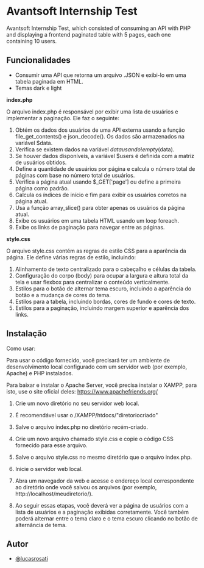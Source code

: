 
# Avantsoft Internship Test

Avantsoft Internship Test, which consisted of consuming an API with PHP and displaying a frontend paginated table with 5 pages, each one containing 10 users.

## Funcionalidades
- Consumir uma API que retorna um arquivo .JSON e exibi-lo em uma tabela paginada em HTML.
- Temas dark e light

**index.php**

O arquivo index.php é responsável por exibir uma lista de usuários e implementar a paginação. Ele faz o seguinte:

1) Obtém os dados dos usuários de uma API externa usando a função file_get_contents() e json_decode(). Os dados são armazenados na variável $data.
2) Verifica se existem dados na variável $data usando !empty($data).
3) Se houver dados disponíveis, a variável $users é definida com a matriz de usuários obtidos.
4) Define a quantidade de usuários por página e calcula o número total de páginas com base no número total de usuários.
5) Verifica a página atual usando $_GET['page'] ou define a primeira página como padrão.
6) Calcula os índices de início e fim para exibir os usuários corretos na página atual.
7) Usa a função array_slice() para obter apenas os usuários da página atual.
8) Exibe os usuários em uma tabela HTML usando um loop foreach.
9) Exibe os links de paginação para navegar entre as páginas.




**style.css**

O arquivo style.css contém as regras de estilo CSS para a aparência da página. Ele define várias regras de estilo, incluindo:

1) Alinhamento de texto centralizado para o cabeçalho e células da tabela.
2) Configuração do corpo (body) para ocupar a largura e altura total da tela e usar flexbox para centralizar o conteúdo verticalmente.
3) Estilos para o botão de alternar tema escuro, incluindo a aparência do botão e a mudança de cores do tema.
4) Estilos para a tabela, incluindo bordas, cores de fundo e cores de texto.
5) Estilos para a paginação, incluindo margem superior e aparência dos links.






## Instalação

Como usar:

Para usar o código fornecido, você precisará ter um ambiente de desenvolvimento local configurado com um servidor web (por exemplo, Apache) e PHP instalados.

Para baixar e instalar o Apache Server, você precisa instalar o XAMPP, para isto, use o site oficial deles: https://www.apachefriends.org/

1) Crie um novo diretório no seu servidor web local.
2) É recomendável usar o /XAMPP/htdocs/"diretoriocriado"
3) Salve o arquivo index.php no diretório recém-criado.
4) Crie um novo arquivo chamado style.css e copie o código CSS fornecido para esse arquivo.
5) Salve o arquivo style.css no mesmo diretório que o arquivo index.php.
6) Inicie o servidor web local.
7) Abra um navegador da web e acesse o endereço local correspondente ao diretório onde você salvou os arquivos (por exemplo, http://localhost/meudiretorio/).

8) Ao seguir essas etapas, você deverá ver a página de usuários com a lista de usuários e a paginação exibidas corretamente. Você também poderá alternar entre o tema claro e o tema escuro clicando no botão de alternância de tema.
    
## Autor

- [@lucasrosati](https://www.github.com/lucasrosati)

